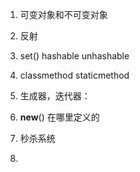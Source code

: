 1. 可变对象和不可变对象

2. 反射
3. set() hashable unhashable
4. classmethod  staticmethod
5. 生成器，迭代器：
6. __new__() 在哪里定义的
 
 1. 秒杀系统
 2. 
<!--stackedit_data:
eyJoaXN0b3J5IjpbMTg2OTM4MzczNywtMjAyMzUxNjQxNl19
-->